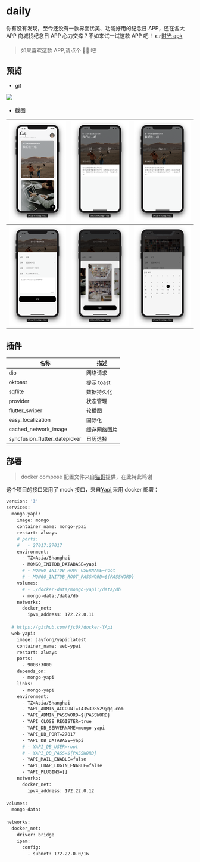 # daily

你有没有发现，至今还没有一款界面优美、功能好用的纪念日 APP，还在各大 APP 商城找纪念日 APP 心力交瘁？不如来试一试这款 APP 吧！ 👉[时光 apk]()

> 如果喜欢这款 APP,请点个 🌟🌟 吧

## 预览

- gif

<img src="./screenshot/daily.gif" width="200px" />

- 截图

| ![](./screenshot/Screenshot_1.png) | ![](./screenshot/Screenshot_2.png) | ![](./screenshot/Screenshot_3.png) |
| :--------------------------------: | :--------------------------------: | :--------------------------------: |
| ![](./screenshot/Screenshot_4.png) | ![](./screenshot/Screenshot_5.png) | ![](./screenshot/Screenshot_6.png) |

## 插件

| 名称                          | 描述         |
| ----------------------------- | ------------ |
| dio                           | 网络请求     |
| oktoast                       | 提示 toast   |
| sqflite                       | 数据持久化   |
| provider                      | 状态管理     |
| flutter_swiper                | 轮播图       |
| easy_localization             | 国际化       |
| cached_network_image          | 缓存网络图片 |
| syncfusion_flutter_datepicker | 日历选择     |

## 部署

> docker compose 配置文件来自[猫哥](https://github.com/ducafecat/docker-yapi.git)提供，在此特此鸣谢

这个项目的接口采用了 mock 接口，来自[Yapi](https://github.com/YMFE/yapi),采用 docker 部署：

```dockerFile
version: '3'
services:
  mongo-yapi:
    image: mongo
    container_name: mongo-ypai
    restart: always
    # ports:
    #   - 27017:27017
    environment:
      - TZ=Asia/Shanghai
      - MONGO_INITDB_DATABASE=yapi
      # - MONGO_INITDB_ROOT_USERNAME=root
      # - MONGO_INITDB_ROOT_PASSWORD=${PASSWORD}
    volumes:
      # - ./docker-data/mongo-yapi:/data/db
      - mongo-data:/data/db
    networks:
      docker_net:
        ipv4_address: 172.22.0.11

  # https://github.com/fjc0k/docker-YApi
  web-yapi:
    image: jayfong/yapi:latest
    container_name: web-ypai
    restart: always
    ports:
      - 9003:3000
    depends_on:
      - mongo-yapi
    links:
      - mongo-yapi
    environment:
      - TZ=Asia/Shanghai
      - YAPI_ADMIN_ACCOUNT=1435398529@qq.com
      - YAPI_ADMIN_PASSWORD=${PASSWORD}
      - YAPI_CLOSE_REGISTER=true
      - YAPI_DB_SERVERNAME=mongo-yapi
      - YAPI_DB_PORT=27017
      - YAPI_DB_DATABASE=yapi
      # - YAPI_DB_USER=root
      # - YAPI_DB_PASS=${PASSWORD}
      - YAPI_MAIL_ENABLE=false
      - YAPI_LDAP_LOGIN_ENABLE=false
      - YAPI_PLUGINS=[]
    networks:
      docker_net:
        ipv4_address: 172.22.0.12

volumes:
  mongo-data:

networks:
  docker_net:
    driver: bridge
    ipam:
      config:
        - subnet: 172.22.0.0/16

```
